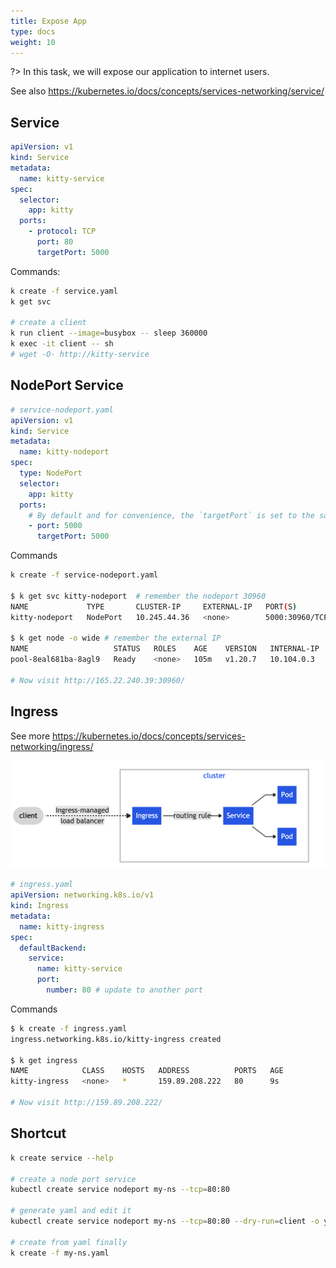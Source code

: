 ```yaml
---
title: Expose App
type: docs
weight: 10
---
```


?> In this task, we will expose our application to internet users.

See also https://kubernetes.io/docs/concepts/services-networking/service/

## Service

```yaml
apiVersion: v1
kind: Service
metadata:
  name: kitty-service
spec:
  selector:
    app: kitty
  ports:
    - protocol: TCP
      port: 80
      targetPort: 5000
```

Commands:

```bash
k create -f service.yaml
k get svc

# create a client
k run client --image=busybox -- sleep 360000
k exec -it client -- sh
# wget -O- http://kitty-service
```

## NodePort Service

```yaml
# service-nodeport.yaml
apiVersion: v1
kind: Service
metadata:
  name: kitty-nodeport
spec:
  type: NodePort
  selector:
    app: kitty
  ports:
    # By default and for convenience, the `targetPort` is set to the same value as the `port` field.
    - port: 5000
      targetPort: 5000
```

Commands

```bash
k create -f service-nodeport.yaml

$ k get svc kitty-nodeport  # remember the nodeport 30960
NAME             TYPE       CLUSTER-IP     EXTERNAL-IP   PORT(S)          AGE
kitty-nodeport   NodePort   10.245.44.36   <none>        5000:30960/TCP   2m17s

$ k get node -o wide # remember the external IP
NAME                   STATUS   ROLES    AGE    VERSION   INTERNAL-IP   EXTERNAL-IP
pool-8eal681ba-8agl9   Ready    <none>   105m   v1.20.7   10.104.0.3    165.22.240.39

# Now visit http://165.22.240.39:30960/
```

## Ingress

See more https://kubernetes.io/docs/concepts/services-networking/ingress/

![](../images/ingress.png)

```yaml
# ingress.yaml
apiVersion: networking.k8s.io/v1
kind: Ingress
metadata:
  name: kitty-ingress
spec:
  defaultBackend:
    service:
      name: kitty-service
      port:
        number: 80 # update to another port
```

Commands

```bash
$ k create -f ingress.yaml
ingress.networking.k8s.io/kitty-ingress created

$ k get ingress
NAME            CLASS    HOSTS   ADDRESS          PORTS   AGE
kitty-ingress   <none>   *       159.89.208.222   80      9s

# Now visit http://159.89.208.222/
```

## Shortcut

```bash
k create service --help

# create a node port service
kubectl create service nodeport my-ns --tcp=80:80

# generate yaml and edit it
kubectl create service nodeport my-ns --tcp=80:80 --dry-run=client -o yaml > my-ns.yaml

# create from yaml finally
k create -f my-ns.yaml
```
